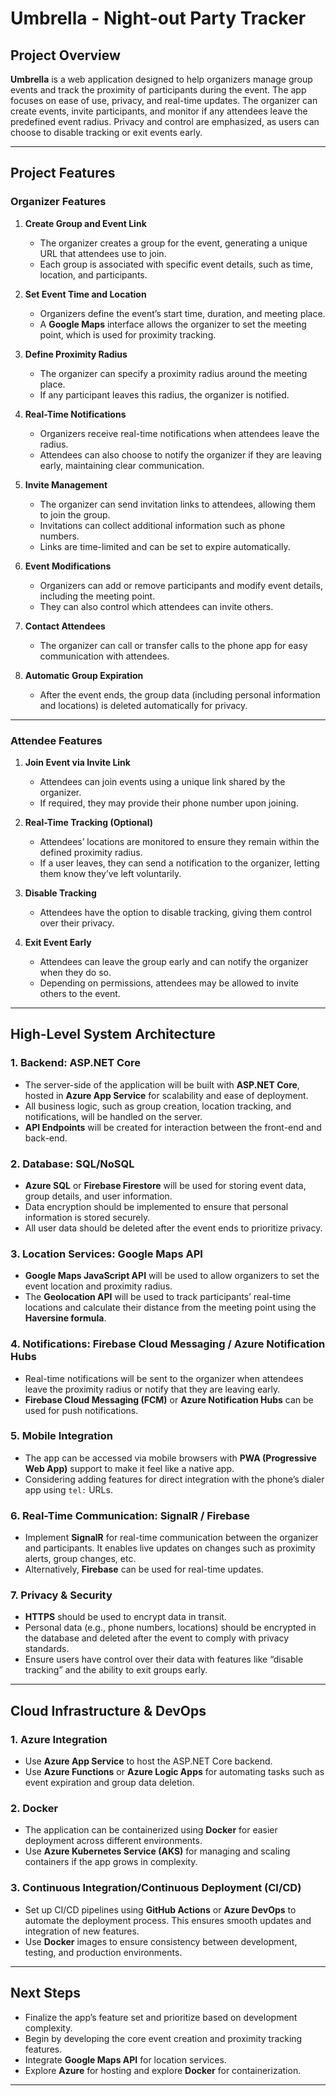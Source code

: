 # **Umbrella - Night-out Party Tracker**

## **Project Overview**

**Umbrella** is a web application designed to help organizers manage group events and track the proximity of participants during the event. The app focuses on ease of use, privacy, and real-time updates. The organizer can create events, invite participants, and monitor if any attendees leave the predefined event radius. Privacy and control are emphasized, as users can choose to disable tracking or exit events early.

---

## **Project Features**

### **Organizer Features**
1. **Create Group and Event Link**
   - The organizer creates a group for the event, generating a unique URL that attendees use to join.
   - Each group is associated with specific event details, such as time, location, and participants.
   
2. **Set Event Time and Location**
   - Organizers define the event’s start time, duration, and meeting place.
   - A **Google Maps** interface allows the organizer to set the meeting point, which is used for proximity tracking.

3. **Define Proximity Radius**
   - The organizer can specify a proximity radius around the meeting place.
   - If any participant leaves this radius, the organizer is notified.

4. **Real-Time Notifications**
   - Organizers receive real-time notifications when attendees leave the radius.
   - Attendees can also choose to notify the organizer if they are leaving early, maintaining clear communication.

5. **Invite Management**
   - The organizer can send invitation links to attendees, allowing them to join the group.
   - Invitations can collect additional information such as phone numbers.
   - Links are time-limited and can be set to expire automatically.

6. **Event Modifications**
   - Organizers can add or remove participants and modify event details, including the meeting point.
   - They can also control which attendees can invite others.

7. **Contact Attendees**
   - The organizer can call or transfer calls to the phone app for easy communication with attendees.
   
8. **Automatic Group Expiration**
   - After the event ends, the group data (including personal information and locations) is deleted automatically for privacy.

---

### **Attendee Features**
1. **Join Event via Invite Link**
   - Attendees can join events using a unique link shared by the organizer.
   - If required, they may provide their phone number upon joining.

2. **Real-Time Tracking (Optional)**
   - Attendees’ locations are monitored to ensure they remain within the defined proximity radius.
   - If a user leaves, they can send a notification to the organizer, letting them know they’ve left voluntarily.

3. **Disable Tracking**
   - Attendees have the option to disable tracking, giving them control over their privacy.

4. **Exit Event Early**
   - Attendees can leave the group early and can notify the organizer when they do so.
   - Depending on permissions, attendees may be allowed to invite others to the event.

---

## **High-Level System Architecture**

### **1. Backend: ASP.NET Core**
   - The server-side of the application will be built with **ASP.NET Core**, hosted in **Azure App Service** for scalability and ease of deployment.
   - All business logic, such as group creation, location tracking, and notifications, will be handled on the server.
   - **API Endpoints** will be created for interaction between the front-end and back-end.

### **2. Database: SQL/NoSQL**
   - **Azure SQL** or **Firebase Firestore** will be used for storing event data, group details, and user information.
   - Data encryption should be implemented to ensure that personal information is stored securely.
   - All user data should be deleted after the event ends to prioritize privacy.

### **3. Location Services: Google Maps API**
   - **Google Maps JavaScript API** will be used to allow organizers to set the event location and proximity radius.
   - The **Geolocation API** will be used to track participants’ real-time locations and calculate their distance from the meeting point using the **Haversine formula**.

### **4. Notifications: Firebase Cloud Messaging / Azure Notification Hubs**
   - Real-time notifications will be sent to the organizer when attendees leave the proximity radius or notify that they are leaving early.
   - **Firebase Cloud Messaging (FCM)** or **Azure Notification Hubs** can be used for push notifications.

### **5. Mobile Integration**
   - The app can be accessed via mobile browsers with **PWA (Progressive Web App)** support to make it feel like a native app.
   - Considering adding features for direct integration with the phone’s dialer app using `tel:` URLs.

### **6. Real-Time Communication: SignalR / Firebase**
   - Implement **SignalR** for real-time communication between the organizer and participants. It enables live updates on changes such as proximity alerts, group changes, etc.
   - Alternatively, **Firebase** can be used for real-time updates.

### **7. Privacy & Security**
   - **HTTPS** should be used to encrypt data in transit.
   - Personal data (e.g., phone numbers, locations) should be encrypted in the database and deleted after the event to comply with privacy standards.
   - Ensure users have control over their data with features like “disable tracking” and the ability to exit groups early.

---

## **Cloud Infrastructure & DevOps**

### **1. Azure Integration**
   - Use **Azure App Service** to host the ASP.NET Core backend.
   - Use **Azure Functions** or **Azure Logic Apps** for automating tasks such as event expiration and group data deletion.

### **2. Docker**
   - The application can be containerized using **Docker** for easier deployment across different environments.
   - Use **Azure Kubernetes Service (AKS)** for managing and scaling containers if the app grows in complexity.

### **3. Continuous Integration/Continuous Deployment (CI/CD)**
   - Set up CI/CD pipelines using **GitHub Actions** or **Azure DevOps** to automate the deployment process. This ensures smooth updates and integration of new features.
   - Use **Docker** images to ensure consistency between development, testing, and production environments.

---

## **Next Steps**
- Finalize the app’s feature set and prioritize based on development complexity.
- Begin by developing the core event creation and proximity tracking features.
- Integrate **Google Maps API** for location services.
- Explore **Azure** for hosting and explore **Docker** for containerization.

---

